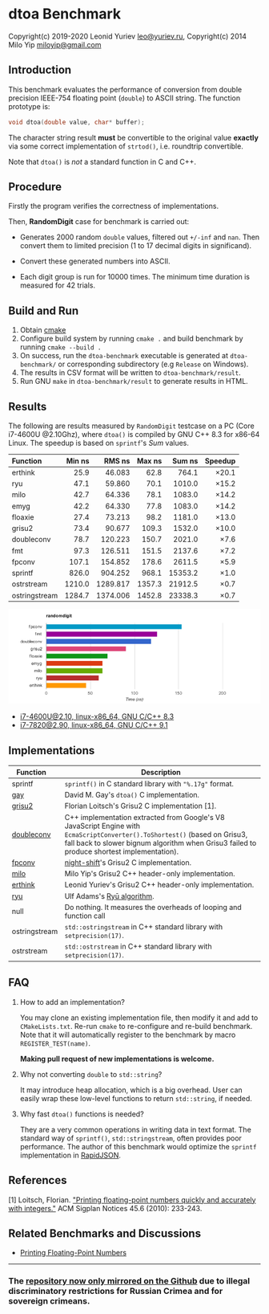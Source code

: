 # dtoa Benchmark

Copyright(c) 2019-2020 Leonid Yuriev <leo@yuriev.ru>,
Copyright(c) 2014 Milo Yip <miloyip@gmail.com>

## Introduction

This benchmark evaluates the performance of conversion from double precision IEEE-754 floating point (`double`) to ASCII string. The function prototype is:

~~~~~~~~cpp
void dtoa(double value, char* buffer);
~~~~~~~~

The character string result **must** be convertible to the original value **exactly** via some correct implementation of `strtod()`, i.e. roundtrip convertible.

Note that `dtoa()` is *not* a standard function in C and C++.

## Procedure

Firstly the program verifies the correctness of implementations.

Then, **RandomDigit** case for benchmark is carried out:

* Generates 2000 random `double` values, filtered out `+/-inf` and `nan`. Then convert them to limited precision (1 to 17 decimal digits in significand).

* Convert these generated numbers into ASCII.

* Each digit group is run for 10000 times. The minimum time duration is measured for 42 trials.

## Build and Run

1. Obtain [cmake](https://cmake.org/download/)
2. Configure build system by running `cmake .` and build benchmark by running `cmake --build .`
3. On success, run the `dtoa-benchmark` executable is generated at `dtoa-benchmark/` or corresponding subdirectory (e.g `Release` on Windows).
4. The results in CSV format will be written to `dtoa-benchmark/result`.
5. Run GNU `make` in `dtoa-benchmark/result` to generate results in HTML.

## Results

The following are results measured by `RandomDigit` testcase on a PC (Core i7-4600U @2.10Ghz),
where `dtoa()` is compiled by GNU C++ 8.3 for x86-64 Linux.
The speedup is based on `sprintf`'s _Sum_ values.

Function      |  Min ns |  RMS ns  |  Max ns |   Sum ns  | Speedup |
:-------------|--------:|---------:|--------:|----------:|--------:|
erthink       |    25.9 |   46.083 |    62.8 |     764.1 | ×20.1   |
ryu           |    47.1 |   59.860 |    70.1 |    1010.0 | ×15.2   |
milo          |    42.7 |   64.336 |    78.1 |    1083.0 | ×14.2   |
emyg          |    42.2 |   64.330 |    77.8 |    1083.0 | ×14.2   |
floaxie       |    27.4 |   73.213 |    98.2 |    1181.0 | ×13.0   |
grisu2        |    73.4 |   90.677 |   109.3 |    1532.0 | ×10.0   |
doubleconv    |    78.7 |  120.223 |   150.7 |    2021.0 | ×7.6    |
fmt           |    97.3 |  126.511 |   151.5 |    2137.6 | ×7.2    |
fpconv        |   107.1 |  154.852 |   178.6 |    2611.5 | ×5.9    |
sprintf       |   826.0 |  904.252 |   968.1 |   15353.2 | ×1.0    |
ostrstream    |  1210.0 | 1289.817 |  1357.3 |   21912.5 | ×0.7    |
ostringstream |  1284.7 | 1374.006 |  1452.8 |   23338.3 | ×0.7    |

![randomdigit_i7-4600U@2.10_linux-x86_64-gcc8.3.png](result/randomdigit_i7-4600U@2.10_linux-x86_64-gcc8.3.png)

* [i7-4600U@2.10, linux-x86_64, GNU C/C++ 8.3](https://leo-yuriev.github.io/dtoa-benchmark/result/randomdigit_i7-4600U@2.10_linux-x86_64-gcc8.3.html)
* [i7-7820@2.90, linux-x86_64, GNU C/C++ 9.1](https://leo-yuriev.github.io/dtoa-benchmark/result/randomdigit_i7-7820@2.90_linux-x86_64-gcc9.1.html)

## Implementations

Function      | Description
--------------|-----------
sprintf       | `sprintf()` in C standard library with `"%.17g"` format.
[gay](http://www.netlib.org/fp/) | David M. Gay's `dtoa()` C implementation.
[grisu2](http://florian.loitsch.com/publications/bench.tar.gz?attredirects=0) | Florian Loitsch's Grisu2 C implementation [1].
[doubleconv](https://code.google.com/p/double-conversion/) |  C++ implementation extracted from Google's V8 JavaScript Engine with `EcmaScriptConverter().ToShortest()` (based on Grisu3, fall back to slower bignum algorithm when Grisu3 failed to produce shortest implementation).
[fpconv](https://github.com/night-shift/fpconv) | [night-shift](https://github.com/night-shift)'s  Grisu2 C implementation.
[milo](https://github.com/miloyip/dtoa-benchmark/blob/master/src/milo/dtoa_milo.h) | Milo Yip's Grisu2 C++ header-only implementation.
[erthink](https://github.com/leo-yuriev/erthink/blob/master/erthink_d2a.h) | Leonid Yuriev's Grisu2 C++ header-only implementation.
[ryu](https://github.com/ulfjack/ryu) | Ulf Adams's [Ryū algorithm](https://dl.acm.org/citation.cfm?id=3192369).
null          | Do nothing. It measures the overheads of looping and function call
ostringstream | `std::ostringstream` in C++ standard library with `setprecision(17)`.
ostrstream    | `std::ostrstream` in C++ standard library with `setprecision(17)`.

## FAQ

1. How to add an implementation?

   You may clone an existing implementation file, then modify it and add to `CMakeLists.txt`.
   Re-run `cmake` to re-configure and re-build benchmark.
   Note that it will automatically register to the benchmark by macro `REGISTER_TEST(name)`.

   **Making pull request of new implementations is welcome.**

2. Why not converting `double` to `std::string`?

   It may introduce heap allocation, which is a big overhead. User can easily wrap these low-level functions to return `std::string`, if needed.

3. Why fast `dtoa()` functions is needed?

   They are a very common operations in writing data in text format. The standard way of `sprintf()`, `std::stringstream`, often provides poor performance. The author of this benchmark would optimize the `sprintf` implementation in [RapidJSON](https://github.com/miloyip/rapidjson/).

## References

[1] Loitsch, Florian. ["Printing floating-point numbers quickly and accurately with integers."](http://florian.loitsch.com/publications/dtoa-pldi2010.pdf) ACM Sigplan Notices 45.6 (2010): 233-243.

## Related Benchmarks and Discussions

* [Printing Floating-Point Numbers](http://www.ryanjuckett.com/programming/printing-floating-point-numbers/)

--------------------------------------------------------------------------------

### The [repository now only mirrored on the Github](https://abf.io/erthink/d2a-benchmark) due to illegal discriminatory restrictions for Russian Crimea and for sovereign crimeans.
<!-- Required extensions: pymdownx.betterem, pymdownx.tilde, pymdownx.emoji, pymdownx.tasklist, pymdownx.superfences -->
